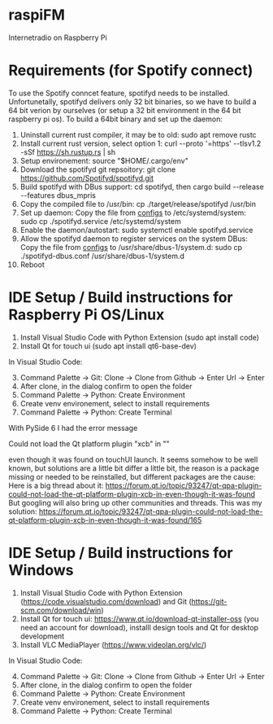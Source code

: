 # raspiFM
Internetradio on Raspberry Pi

# Requirements (for Spotify connect)
To use the Spotify conncet feature, spotifyd needs to be installed. Unfortunetally, spotifyd delivers only 32 bit binaries,
so we have to build a 64 bit verion by ourselves (or setup a 32 bit environment in the 64 bit raspberry pi os).
To build a 64bit binary and set up the daemon:
1. Uninstall current rust compiler, it may be to old: sudo apt remove rustc
2. Install current rust version, select option 1: curl --proto '=https' --tlsv1.2 -sSf https://sh.rustup.rs | sh
3. Setup environement: source "$HOME/.cargo/env"
4. Download the spotifyd git repsoitory: git clone https://github.com/Spotifyd/spotifyd.git
5. Build spotifyd with DBus support: cd spotifyd, then cargo build --release --features dbus_mpris
6. Copy the compiled file to /usr/bin: cp ./target/release/spotifyd /usr/bin
7. Set up daemon: Copy the file from [configs](/configs/spotifyd.service) to /etc/systemd/system: sudo cp ./spotifyd.service /etc/systemd/system
8. Enable the daemon/autostart: sudo systemctl enable spotifyd.service
8. Allow the spotifyd daemon to register services on the system DBus: Copy the file from [configs](/configs/spotifyd-dbus.conf) to /usr/share/dbus-1/system.d: sudo cp ./spotifyd-dbus.conf /usr/share/dbus-1/system.d
9. Reboot

# IDE Setup / Build instructions for Raspberry Pi OS/Linux
1. Install Visual Studio Code with Python Extension (sudo apt install code)
2. Install Qt for touch ui (sudo apt install qt6-base-dev)

In Visual Studio Code:

3. Command Palette -> Git: Clone -> Clone from Github -> Enter Url -> Enter
4. After clone, in the dialog confirm to open the folder
5. Command Palette -> Python: Create Environment
6. Create venv environement, select to install requirements
7. Command Palette -> Python: Create Terminal

With PySide 6 I had the error message

  Could not load the Qt platform plugin "xcb" in ""

even though it was found on touchUI launch. It seems somehow to be well known, but solutions are a little
bit differ a little bit, the reason is a package missing or needed to be reinstalled, but different packages are the cause:
Here is a big thread about it: https://forum.qt.io/topic/93247/qt-qpa-plugin-could-not-load-the-qt-platform-plugin-xcb-in-even-though-it-was-found
But googling will also bring up other communities and threads. This was my solution:
https://forum.qt.io/topic/93247/qt-qpa-plugin-could-not-load-the-qt-platform-plugin-xcb-in-even-though-it-was-found/165


# IDE Setup / Build instructions for Windows
1. Install Visual Studio Code with Python Extension (https://code.visualstudio.com/download) and Git (https://git-scm.com/download/win)
2. Install Qt for touch ui: https://www.qt.io/download-qt-installer-oss (you need an account for download), installl design tools and Qt for desktop development
3. Install VLC MediaPlayer (https://www.videolan.org/vlc/)

In Visual Studio Code:

4. Command Palette -> Git: Clone -> Clone from Github -> Enter Url -> Enter
5. After clone, in the dialog confirm to open the folder
6. Command Palette -> Python: Create Environment
7. Create venv environement, select to install requirements
8. Command Palette -> Python: Create Terminal